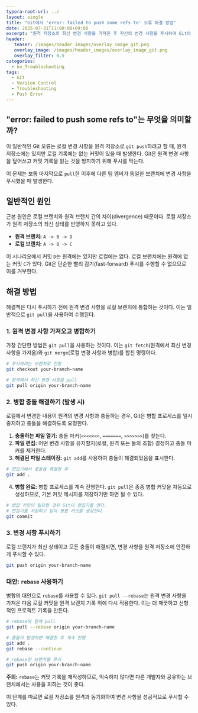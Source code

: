 ```yaml
---
typora-root-url: ../
layout: single
title: "Git에서 'error: failed to push some refs to' 오류 해결 방법"
date: 2025-07-31T11:00:00+09:00
excerpt: "원격 저장소의 최신 변경 사항을 가져온 후 자신의 변경 사항을 푸시하여 Git의 'failed to push some refs' 오류를 해결합니다."
header:
   teaser: /images/header_images/overlay_image_git.png
   overlay_image: /images/header_images/overlay_image_git.png
   overlay_filter: 0.5
categories:
  - ko_Troubleshooting
tags:
  - Git
  - Version Control
  - Troubleshooting
  - Push Error
---
```


## "error: failed to push some refs to"는 무엇을 의미할까?

이 일반적인 Git 오류는 로컬 변경 사항을 원격 저장소로 `git push`하려고 할 때, 원격 저장소에는 있지만 로컬 기록에는 없는 커밋이 있을 때 발생한다. Git은 원격 변경 사항을 덮어쓰고 커밋 기록을 잃는 것을 방지하기 위해 푸시를 막는다.

이 문제는 보통 마지막으로 `pull`한 이후에 다른 팀 멤버가 동일한 브랜치에 변경 사항을 푸시했을 때 발생한다.

## 일반적인 원인

근본 원인은 로컬 브랜치와 원격 브랜치 간의 차이(divergence) 때문이다. 로컬 저장소가 원격 저장소의 최신 상태를 반영하지 못하고 있다.

- **원격 브랜치:** `A -> B -> D`
- **로컬 브랜치:** `A -> B -> C`

이 시나리오에서 커밋 `D`는 원격에는 있지만 로컬에는 없다. 로컬 브랜치에는 원격에 없는 커밋 `C`가 있다. Git은 단순한 빨리 감기(fast-forward) 푸시를 수행할 수 없으므로 이를 거부한다.

## 해결 방법

해결책은 다시 푸시하기 전에 원격 변경 사항을 로컬 브랜치에 통합하는 것이다. 이는 일반적으로 `git pull`을 사용하여 수행된다.

### 1. 원격 변경 사항 가져오고 병합하기

가장 간단한 방법은 `git pull`을 사용하는 것이다. 이는 `git fetch`(원격에서 최신 변경 사항을 가져옴)와 `git merge`(로컬 변경 사항과 병합)를 합친 명령어다.

```bash
# 푸시하려는 브랜치로 전환
git checkout your-branch-name

# 원격에서 최신 변경 사항을 pull
git pull origin your-branch-name
```

### 2. 병합 충돌 해결하기 (발생 시)

로컬에서 변경한 내용이 원격의 변경 사항과 충돌하는 경우, Git은 병합 프로세스를 일시 중지하고 충돌을 해결하도록 요청한다.

1.  **충돌하는 파일 열기:** 충돌 마커(`<<<<<<<`, `=======`, `>>>>>>>`)를 찾는다.
2.  **파일 편집:** 어떤 변경 사항을 유지할지(로컬, 원격 또는 둘의 조합) 결정하고 충돌 마커를 제거한다.
3.  **해결된 파일 스테이징:** `git add`를 사용하여 충돌이 해결되었음을 표시한다.

```bash
# 편집기에서 충돌을 해결한 후
git add .
```

4.  **병합 완료:** 병합 프로세스를 계속 진행한다. `git pull`은 종종 병합 커밋을 자동으로 생성하므로, 기본 커밋 메시지를 저장하기만 하면 될 수 있다.

```bash
# 병합 커밋이 필요한 경우 Git이 편집기를 연다.
# 편집기를 저장하고 닫아 병합 커밋을 생성한다.
git commit
```

### 3. 변경 사항 푸시하기

로컬 브랜치가 최신 상태이고 모든 충돌이 해결되면, 변경 사항을 원격 저장소에 안전하게 푸시할 수 있다.

```bash
git push origin your-branch-name
```

### 대안: `rebase` 사용하기

병합의 대안으로 `rebase`를 사용할 수 있다. `git pull --rebase`는 원격 변경 사항을 가져온 다음 로컬 커밋을 원격 브랜치 기록 위에 다시 적용한다. 이는 더 깨끗하고 선형적인 프로젝트 기록을 만든다.

```bash
# rebase와 함께 pull
git pull --rebase origin your-branch-name

# 충돌이 발생하면 해결한 후 계속 진행
git add .
git rebase --continue

# rebase된 브랜치를 푸시
git push origin your-branch-name
```

**주의:** `rebase`는 커밋 기록을 재작성하므로, 익숙하지 않다면 다른 개발자와 공유하는 브랜치에서는 사용을 피하는 것이 좋다.

이 단계를 따르면 로컬 저장소를 원격과 동기화하여 변경 사항을 성공적으로 푸시할 수 있다.
